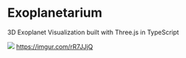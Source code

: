 # Exoplanetarium

3D Exoplanet Visualization built with Three.js in TypeScript

[![](https://i.imgur.com/rR7JJjQ.gif)](https://imgur.com/rR7JJjQ)
https://imgur.com/rR7JJjQ
